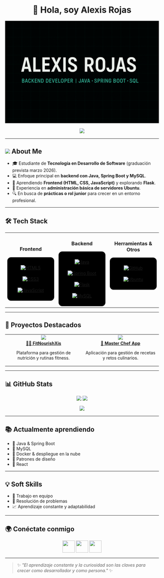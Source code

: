 <h1 align="center">👋 Hola, soy Alexis Rojas</h1>
<p align="center">
  <img src="alexisBanner.png" alt="Banner" width="800"/>

<p align="center">
  <img src="https://readme-typing-svg.herokuapp.com?font=Fira+Code&weight=500&size=22&pause=1000&color=00C896&center=true&vCenter=true&width=500&lines=Backend+Developer;Java+%7C+Spring+Boot+%7C+SQL;Apasionado+por+el+aprendizaje;Buscando+mi+primer+rol+profesional+🚀" />
</p>

---
## <picture><img src = "https://github.com/7oSkaaa/7oSkaaa/blob/main/Images/about_me.gif?raw=true" width = 50px></picture> About Me
- 🎓 Estudiante de **Tecnología en Desarrollo de Software** (graduación prevista marzo 2026).  
- 💻 Enfoque principal en **backend con Java, Spring Boot y MySQL**.  
- 🌱 Aprendiendo **Frontend (HTML, CSS, JavaScript)** y explorando **Flask**.  
- 🐧 Experiencia en **administración básica de servidores Ubuntu**.  
- 🔍 En busca de **prácticas o rol junior** para crecer en un entorno profesional.  

---

## 🛠️ Tech Stack  

<table align="center">
<tr>
<td align="top" width="33%">

<h3 align="center">Frontend</h3>
<div align="center" style="background-color:#000000; padding:15px; border-radius:12px; border:1px solid #333333;">  
<a href="https://developer.mozilla.org/en-US/docs/Web/HTML" target="_blank"><img style="margin: 10px" src="https://cdn.jsdelivr.net/gh/devicons/devicon/icons/html5/html5-original.svg" alt="HTML5" height="50" /></a>  
<a href="https://developer.mozilla.org/en-US/docs/Web/CSS" target="_blank"><img style="margin: 10px" src="https://cdn.jsdelivr.net/gh/devicons/devicon/icons/css3/css3-original.svg" alt="CSS3" height="50" /></a>  
<a href="https://developer.mozilla.org/en-US/docs/Web/JavaScript" target="_blank"><img style="margin: 10px" src="https://cdn.jsdelivr.net/gh/devicons/devicon/icons/javascript/javascript-original.svg" alt="JavaScript" height="50" /></a>  
</div>

</td><td valign="top" width="33%">

<h3 align="center"> Backend</h3>
<div align="center" style="background-color:#000000; padding:15px; border-radius:12px; border:1px solid #333333;">  
<a href="https://www.java.com/" target="_blank"><img style="margin: 10px" src="https://cdn.jsdelivr.net/gh/devicons/devicon/icons/java/java-original.svg" alt="Java" height="50" /></a>  
<a href="https://spring.io/projects/spring-boot" target="_blank"><img style="margin: 10px" src="https://cdn.jsdelivr.net/gh/devicons/devicon/icons/spring/spring-original.svg" alt="Spring Boot" height="50" /></a>  
<a href="https://flask.palletsprojects.com/" target="_blank"><img style="margin: 10px" src="https://cdn.jsdelivr.net/gh/devicons/devicon/icons/flask/flask-original.svg" alt="Flask" height="50" /></a>  
<a href="https://www.mysql.com/" target="_blank"><img style="margin: 10px" src="https://cdn.jsdelivr.net/gh/devicons/devicon/icons/mysql/mysql-original.svg" alt="MySQL" height="50" /></a>  
</div>

</td><td valign="top" width="33%">

<h3 align="center"> Herramientas & Otros</h3>
<div align="center" style="background-color:#000000; padding:15px; border-radius:12px; border:1px solid #333333;">  
<a href="https://github.com/" target="_blank"><img style="margin: 10px" src="https://cdn.jsdelivr.net/gh/devicons/devicon/icons/github/github-original.svg" alt="GitHub" height="50" /></a>  
<a href="https://ubuntu.com/" target="_blank"><img style="margin: 10px" src="https://cdn.jsdelivr.net/gh/devicons/devicon/icons/ubuntu/ubuntu-plain.svg" alt="Ubuntu" height="50" /></a>  
</div>

</td>
</tr>
</table>

---

## 📌 Proyectos Destacados  

<table>
  <tr>
    <td align="center" width="50%">
      <a href="https://github.com/alexisrojas14/FitNourishXis">
        <img src="https://github-readme-stats.vercel.app/api/pin/?username=alexisrojas14&repo=FitNourishXis&theme=dark&bg_color=000000&title_color=00C896&text_color=bbbbbb&icon_color=00C896&hide_border=false&border_color=333333" />
        <br />
        <b>🏋️‍♂️ FitNourishXis</b>
      </a>
      <p>Plataforma para gestión de nutrición y rutinas fitness.</p>
    </td>
    <td align="center" width="50%">
      <a href="https://github.com/alexisrojas14/Master-Chef-Colombia-APP">
        <img src="https://github-readme-stats.vercel.app/api/pin/?username=alexisrojas14&repo=Master-Chef-Colombia-APP&theme=dark&bg_color=000000&title_color=00C896&text_color=bbbbbb&icon_color=00C896&hide_border=false&border_color=333333" />
        <br />
        <b>🍳 Master Chef App</b>
      </a>
      <p>Aplicación para gestión de recetas y retos culinarios.</p>
    </td>
  </tr>
</table>

---

## 📊 GitHub Stats

<p align="center">
  <img src="https://github-readme-stats.vercel.app/api?username=alexisrojas14&show_icons=true&theme=dark&bg_color=000000,001a12,003322&title_color=00C896&text_color=bbbbbb&icon_color=00C896&hide_border=false&border_color=333333" height="180em"/>
  <img src="https://github-readme-streak-stats.herokuapp.com/?user=alexisrojas14&theme=dark&background=000000,001a12,003322&ring=00C896&fire=00C896&currStreakLabel=00C896&sideLabels=bbbbbb&currStreakNum=ffffff&sideNums=bbbbbb&dates=777777&hide_border=false&border=333333" height="180em"/>
</p>

<p align="center">
  <img src="https://github-readme-stats.vercel.app/api/top-langs/?username=alexisrojas14&layout=compact&theme=dark&bg_color=000000,001a12,003322&title_color=00C896&text_color=bbbbbb&hide_border=false&border_color=333333" height="150em"/>
</p>


---

## 📚 Actualmente aprendiendo
- 🔹 Java & Spring Boot  
- 🔹 MySQL  
- 🔸 Docker & despliegue en la nube  
- 🔸 Patrones de diseño  
- 🔸 React  

---

## 💡 Soft Skills
- 🤝 Trabajo en equipo  
- 🧩 Resolución de problemas  
- 📈 Aprendizaje constante y adaptabilidad  

---

## 🌍 Conéctate conmigo
<p align="center">
  <a href="mailto:alexis.rojas.soft@gmail.com"><img src="https://cdn.jsdelivr.net/gh/devicons/devicon/icons/google/google-original.svg" width="40" height="40"></a>
  <a href="https://linkedin.com/in/alexis-rojas-b72319303"><img src="https://cdn.jsdelivr.net/gh/devicons/devicon/icons/linkedin/linkedin-original.svg" width="40" height="40"></a>
  <a href="https://github.com/alexisrojas14"><img src="https://cdn.jsdelivr.net/gh/devicons/devicon/icons/github/github-original.svg" width="40" height="40"></a>
</p>

---

> ✨ *"El aprendizaje constante y la curiosidad son las claves para crecer como desarrollador y como persona."* ✨
